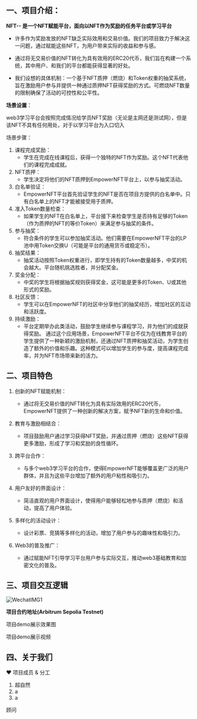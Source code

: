 ## 一、项目介绍：
**NFT-- 是一个NFT赋能平台，面向以NFT作为奖励的任务平台或学习平台**
* 许多作为奖励发放的NFT缺乏实际效用和交易价值。我们的项目致力于解决这一问题，通过赋能这些NFT，为用户带来实际的收益和参与感。
  
* 通过将无交易价值的NFT转化为具有效用的ERC20代币，我们旨在构建一个系统，其中用户、和我们的平台都能获得显著的好处。
* 我们设想的具体机制：一个基于NFT质押（燃烧）和Token权重的抽奖系统，旨在激励用户参与并提供一种通过质押NFT获得奖励的方式。可燃烧NFT数量的限制确保了活动的可控性和公平性。

**场景设置**：

web3学习平台会按照完成情况给学员NFT奖励（无论是主网还是测试网），但是该NFT不具有任何用处，对于以学习平台为入口切入

场景步骤：
1. 课程完成奖励：
   - 学生在完成在线课程后，获得一个独特的NFT作为奖励。这个NFT代表他们的课程完成成就。
2. NFT质押：
   - 学生决定将他们的NFT质押到EmpowerNFT平台上，以参与抽奖活动。
3. 白名单验证：
   - EmpowerNFT平台首先验证学生的NFT是否在项目方提供的白名单中。只有白名单上的NFT才能被接受用于质押。
4. 准入Token数量检查：
   - 如果学生的NFT在白名单上，平台接下来检查学生是否持有足够的Token（作为质押的NFT的等价Token）来满足参与抽奖的条件。
5. 参与抽奖：
   - 符合条件的学生可以参加抽奖活动。他们需要在EmpowerNFT平台的LP池中用Token交换U（可能是平台的通用货币或稳定币）。
6. 抽奖结果：
   - 抽奖活动按照Token权重进行，即学生持有的Token数量越多，中奖的机会越大。平台随机挑选胜者，并分配奖金。
7. 奖金分配：
   - 中奖的学生将根据抽奖规则获得奖金，这可能是更多的Token、U或其他形式的奖励。
8. 社区反馈：
   - 学生可以在EmpowerNFT的社区中分享他们的抽奖经历，增加社区的互动和活跃度。
9. 持续激励：
   - 平台定期举办此类活动，鼓励学生继续参与课程学习，并为他们的成就获得奖励。
通过这个应用场景，EmpowerNFT平台不仅为在线教育平台的学生提供了一种新颖的激励机制，还通过NFT质押和抽奖活动，为学生创造了额外的价值和乐趣。这种模式可以增加学生的参与度，提高课程完成率，并为NFT市场带来新的活力。

## 二、项目特色

1. 创新的NFT赋能机制：
   - 通过将无交易价值的NFT转化为具有实际效用的ERC20代币，EmpowerNFT提供了一种创新的解决方案，赋予NFT新的生命和价值。

2. 教育与激励相结合：
   - 项目鼓励用户通过学习获得NFT奖励，并通过质押（燃烧）这些NFT获得更多激励，形成了学习和奖励的良性循环。

3. 跨平台合作：
   - 与多个web3学习平台的合作，使得EmpowerNFT能够覆盖更广泛的用户群体，并且为这些平台增加了额外的用户粘性和吸引力。

4. 用户友好的界面设计：
   - 简洁直观的用户界面设计，使得用户能够轻松地参与质押（燃烧）和活动，提高了用户体验。

5. 多样化的活动设计：
   - 设计彩票、竞猜等多样化的活动，增加了用户参与的趣味性和吸引力。

6.  Web3的普及推广：
    - 通过赋能NFT引导学习平台用户参与实际交互，推动web3基础教育和加密文化的普及。

## 三、项目交互逻辑

![WechatIMG1](https://github.com/bcopen/web3/assets/16407912/573a9d6d-de2a-4802-aee2-12bae5159d41)


**项目合约地址(Arbitrum Sepolia Testnet)**


项目demo展示效果图


项目demo展示视频


## 四、关于我们

❤️ 项目成员 & 分工
1. 超自然
2. a
3. a
   
顾问
